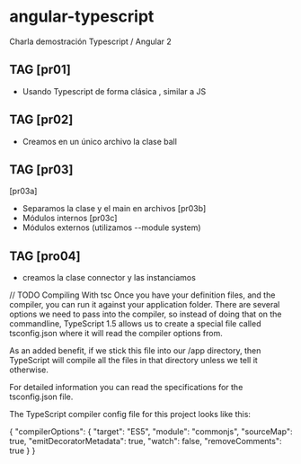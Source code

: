 # angular-typescript
Charla demostración Typescript / Angular 2


TAG [pr01]
----------
* Usando Typescript de forma clásica , similar a JS

TAG [pr02]
----------
* Creamos en un único archivo la clase ball 


TAG [pr03]
----------
[pr03a]
* Separamos la clase y el main en archivos 
[pr03b]
* Módulos internos
[pr03c]
* Módulos externos  (utilizamos --module system)


TAG [pro04]
-----------
* creamos la clase  connector y las instanciamos





// TODO
Compiling With tsc
Once you have your definition files, and the compiler, you can run it against your application folder. There are several options we need to pass into the compiler, so instead of doing that on the commandline, TypeScript 1.5 allows us to create a special file called tsconfig.json where it will read the compiler options from.

As an added benefit, if we stick this file into our /app directory, then TypeScript will compile all the files in that directory unless we tell it otherwise.

For detailed information you can read the specifications for the tsconfig.json file.

The TypeScript compiler config file for this project looks like this:

{
    "compilerOptions": {
        "target": "ES5",
        "module": "commonjs",
        "sourceMap": true,
        "emitDecoratorMetadata": true,
        "watch": false,
        "removeComments": true
    }
}





